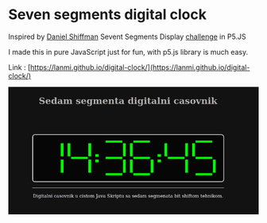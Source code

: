 # Seven segments digital clock

Inspired by [Daniel Shiffman](https://github.com/shiffman) Sevent Segments Display [challenge](https://thecodingtrain.com/CodingChallenges/117-seven-segment.html) in P5.JS

I made this in pure JavaScript just for fun, with p5.js library is much easy.

Link : [https://lanmi.github.io/digital-clock/](https://lanmi.github.io/digital-clock/)  

![Digital Clock](digital-clock.png "picture")
